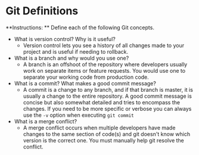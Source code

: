 # Git Definitions

**Instructions: ** Define each of the following Git concepts.

* What is version control?  Why is it useful?
    - Version control lets you see a history of all changes made to your project and is useful if needing to rollback.
* What is a branch and why would you use one?
    - A branch is an offshoot of the repository where developers usually work on separate items or feature requests. You would use one to separate your working code from production code. 
* What is a commit? What makes a good commit message?
    - A commit is a change to any branch, and if that branch is master, it is usually a change to the entire repository. A good commit message is concise but also somewhat detailed and tries to encompass the changes. If you need to be more specific or verbose you can always use the `-v` option when executing `git commit`
* What is a merge conflict?
    - A merge conflict occurs when multiple developers have made changes to the same section of code(s) and git doesn't know which version is the correct one. You must manually help git resolve the conflict.
